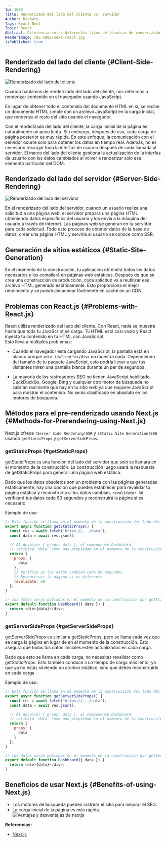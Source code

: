 ```yaml
---
Id: 1002
Title: Renderizado del lado del cliente vs  servidor  
Author: Richarq
Tags: React Next
Topic: React
Abstract: Diferencia entre diferentes tipos de técnicas de renderizado y ventaja de Next.js sobre React.js.  
HeaderImage: /BL-1002/next-react.jpg
isPublished: true
---
```


## Renderizado del lado del cliente {#Client-Side-Rendering}

![Renderizado del lado del cliente](/BL-1002/csr.png)

Cuando hablamos de renderizado del lado del cliente, nos referimos a renderizar contenido en el navegador usando JavaScript.

En lugar de obtener todo el contenido del documento HTML en sí, se recibe un documento HTML simple con un archivo JavaScript en la carga inicial, que renderiza el resto del sitio usando el navegador.

Con el renderizado del lado del cliente, la carga inicial de la página es naturalmente un poco lenta. Sin embargo, después de eso, cada carga de página posterior es muy rápida. En este enfoque, la comunicación con el servidor ocurre solo para obtener los datos en tiempo real. Además, no es necesario recargar toda la interfaz de usuario después de cada llamada al servidor. El marco del lado del cliente gestiona la actualización de la interfaz de usuario con los datos cambiados al volver a renderizar solo ese elemento particular del DOM.

## Renderizado del lado del servidor {#Server-Side-Rendering}

![Renderizado del lado del servidor](/BL-1002/ssr.png)

En el renderizado del lado del servidor, cuando un usuario realiza una solicitud a una página web, el servidor prepara una página HTML obteniendo datos específicos del usuario y los envía a la máquina del usuario a través de Internet. Las páginas web se generan en tu servidor para cada solicitud. Todo este proceso de obtener datos de la base de datos, crear una página HTML y servirla al usuario se conoce como SSR.

## Generación de sitios estáticos {#Static-Site-Generation}

En el momento de la construcción, tu aplicación obtendrá todos los datos necesarios y los compilará en páginas web estáticas. Después de que se crea una construcción de producción, cada solicitud va a reutilizar ese archivo HTML generado estáticamente. Esto proporciona el mejor rendimiento y se puede almacenar fácilmente en caché en un CDN.

## Problemas con React.js {#Problems-with-React.js}

React utiliza renderizado del lado del cliente. Con React, nada se muestra hasta que toda tu JavaScript se carga. Tu HTML está casi vacío y React inyecta tu contenido en tu HTML con JavaScript.  
Esto lleva a múltiples problemas:

- Cuando el navegador está cargando JavaScript, la pantalla está en blanco porque `<div id="root"></div>` no muestra nada. Dependiendo del tamaño de tu paquete JavaScript, esto podría llevar a que tus visitantes miren una pantalla blanca durante un par de segundos.

- La mayoría de los rastreadores SEO no tienen JavaScript habilitado. DuckDuckGo, Google, Bing y cualquier otro motor de búsqueda no sabrían realmente qué hay en tu sitio web ya que requiere JavaScript para mostrar el contenido. No serás clasificado en absoluto en los motores de búsqueda.

## Métodos para el pre-renderizado usando Next.js {#Methods-for-Prerendering-using-Next.js}

Next.js ofrece `(Server Side Rendering)SSR` y `(Static Site Generation)SSG` usando `getStaticProps` y `getServerSideProps`.

### getStaticProps {#getStaticProps}

getStaticProps es una función del lado del servidor que solo se llamará en el momento de la construcción. La construcción luego usará la respuesta de getStaticProps para generar una página web estática.

Dado que los datos obsoletos son un problema con las páginas generadas estáticamente, hay una opción que puedes establecer para revalidar tu página estática y reconstruirla si los datos cambian. `revalidate: 60` verificará tus datos cada 60 segundos y reconstruirá la página si es necesario.

Ejemplo de uso:

```javascript
// Esta función se llama en el momento de la construcción del lado del servidor.
export async function getStaticProps() {
  const res = await fetch('https://.../data');
  const data = await res.json();

  // Al devolver { props: data }, el componente Dashboard
  // recibirá `data` como una propiedad en el momento de la construcción
  return {
    props: {
      data
    },
    // Verifica si los datos cambian cada 60 segundos.
    // Reconstruir la página si es diferente
    revalidate: 60
  };
}

// los datos serán poblados en el momento de la construcción por getStaticProps()
export default function Dashboard({ data }) {
  return <div>{data}</div>;
}
```

### getServerSideProps {#getServerSideProps}

getServerSideProps es similar a getStaticProps, pero se llama cada vez que se carga la página en lugar de en el momento de la construcción. Esto asegura que todos tus datos iniciales estén actualizados en cada carga.

Dado que esto se llama en cada carga, no necesitas revalidar como getStaticProps. Esto también conduce a un tiempo de carga más lento, ya que ya no estás sirviendo un archivo estático, sino que debes reconstruirlo en cada carga.

Ejemplo de uso:

```javascript
// Esta función se llama en el momento de la construcción del lado del servidor.
export async function getServerSideProps() {
  const res = await fetch('https://.../data');
  const data = await res.json();

  // Al devolver { props: data }, el componente Dashboard
  // recibirá `data` como una propiedad en el momento de la construcción
  return {
    props: {
      data
    }
  };
}

// los datos serán poblados en el momento de la construcción por getServerSideProps()
export default function Dashboard({ data }) {
  return <div>{data}</div>;
}
```

## Beneficios de usar Next.js {#Benefits-of-using-Next.js}

- Los motores de búsqueda pueden rastrear el sitio para mejorar el SEO.
- La carga inicial de la página es más rápida.  
  ![Ventajas y desventajas de nextjs](/BL-1002/nextjs-pros-and-cons.png)

**Referencias:**

- [Next.js](https://nextjs.org/docs/getting-started)